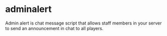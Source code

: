 # adminalert
Admin alert is chat message script that allows staff members in your server to send an announcement in chat to all players.
